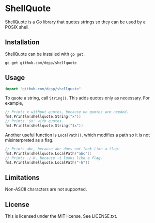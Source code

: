 # ShellQuote

ShellQuote is a Go library that quotes strings so they can be used by a POSIX shell.

## Installation

ShellQuote can be installed with `go get`.

```shell
go get github.com/depp/shellquote
```

## Usage

```go
import "github.com/depp/shellquote"
```

To quote a string, call `String()`. This adds quotes only as necessary. For example,

```go
// Prints x without quotes, because no quotes are needed.
fmt.Println(shellquote.String("x"))
// Prints '$x' with quotes.
fmt.Println(shellquote.String("$x"))
```

Another useful function is `LocalPath()`, which modifies a path so it is not misinterpreted as a flag.

```go
// Prints abc, because abc does not look like a flag.
fmt.Println(shellquote.LocalPath("abc"))
// Prints ./-h, because -t looks like a flag.
fmt.Println(shellquote.LocalPath("-h"))
```

## Limitations

Non-ASCII characters are not supported.

## License

This is licensed under the MIT license. See LICENSE.txt.
